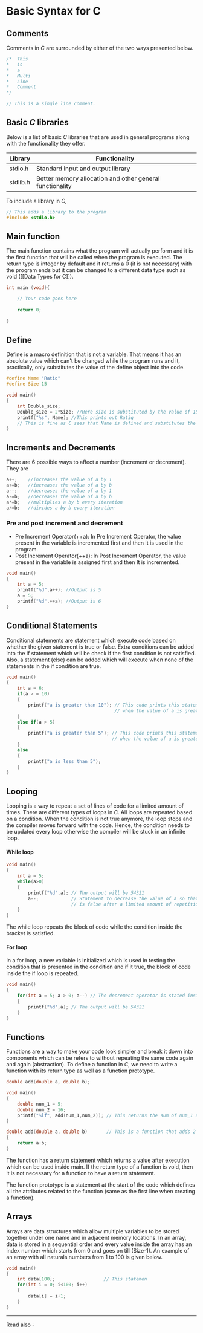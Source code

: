 # Basic Syntax for C

## Comments
Comments in *C* are surrounded by either of the two ways presented below.
```c
/*	This 
*	is
*	a 
*	Multi
*	Line
*	Comment
*/

// This is a single line comment.
```

## Basic *C* libraries

Below is a list of basic *C* libraries that are used in general programs along with the functionality they offer.

| Library  | Functionality                                            |
| -------- | -------------------------------------------------------- |
| stdio.h  | Standard input and output library                        |
| stdlib.h | Better memory allocation and other general functionality |

To include a library in *C*,

```c
// This adds a library to the program
#include <stdio.h>
```


## Main function

The main function contains what the program will actually perform and it is the first function that will be called when the program is executed. The return type is integer by default and it returns a 0 (it is not necessary) with the program ends but it can be changed to a different data type such as void ([[Data Types for C]]).

```c
int main (void){

	// Your code goes here
	
	return 0;
	
}
```


## Define

Define is a macro definition that is not a variable. That means it has an absolute value which can't be changed while the program runs and it, practically, only substitutes the value of the define object into the code.

```c
#define Name "Ratiq"
#define Size 15

void main()
{	
	int Double_size;
	Double_size = 2*Size; //Here size is substituted by the value of 15.
	printf("%s", Name); //This prints out Ratiq
	// This is fine as C sees that Name is defined and substitutes the value of Name into %s.
}
```

## Increments and Decrements

There are 6 possible ways to affect a number (increment or decrement). They are
```c
a++;	//increases the value of a by 1
a+=b;	//increases the value of a by b
a--;	//decreases the value of a by 1
a-=b;	//decreases the value of a by b
a*=b;	//multiplies a by b every iteration
a/=b;	//divides a by b every iteration
```

### Pre and post increment and decrement

-   Pre Increment Operator(++a): In Pre Increment Operator, the value present in the variable is incremented first and then It is used in the program.
-   Post Increment Operator(++a): In Post Increment Operator, the value present in the variable is assigned first and then It is incremented.

```c
void main()
{
	int a = 5;
	printf("%d",a++); //Output is 5
	a = 5;
	printf("%d",++a); //Output is 6
}
```

## Conditional Statements

Conditional statements are statement which execute code based on whether the given statement is true or false. Extra conditions can be added into the if statement which will be check if the first condition is not satisfied. Also, a statement (else) can be added which will execute when none of the statements in the if condition are true.

```c
void main()
{
	int a = 6;
	if(a > = 10)
	{
		printf("a is greater than 10"); // This code prints this statement only
									    // when the value of a is greater than 10
	}
	else if(a > 5)
	{
		printf("a is greater than 5"); // This code prints this statement only 
									   // when the value of a is greater than 5
	}
	else
	{
		printf("a is less than 5");
	}
}
```


## Looping

Looping is a way to repeat a set of lines of code for a limited amount of times. There are different types of loops in *C*. All loops are repeated based on a condition. When the condition is not true anymore, the loop stops and the compiler moves forward with the code. Hence, the condition needs to be updated every loop otherwise the compiler will be stuck in an infinite loop.

#### While loop

```c
void main()
{
	int a = 5;
	while(a>0)
	{
		printf("%d",a); // The output will be 54321
		a--; 			// Statement to decrease the value of a so that the while statement
						// is false after a limited amount of repetitions.
	}
}
```

The while loop repeats the block of code while the condition inside the bracket is satisfied.

#### For loop

In a for loop, a new variable is initialized which is used in testing the condition that is presented in the condition and if it true, the block of code inside the if loop is repeated.

```c
void main()
{
	for(int a = 5; a > 0; a--) // The decrement operator is stated inside the for loop
	{
		printf("%d",a); // The output will be 54321
	}
}
```

## Functions

Functions are a way to make your code look simpler and break it down into components which can be refers to without repeating the same code again and again (abstraction). To define a function in *C*, we need to write a function with its return type as well as a function prototype. 

```c
double add(double a, double b);

void main()
{
	double num_1 = 5;
	double num_2 = 16;
	printf("%lf", add(num_1,num_2)); // This returns the sum of num_1 and num_2
}

double add(double a, double b) 	     // This is a function that adds 2 numbers.
{
	return a+b;
}
```

The function has a return statement which returns a value after execution which can be used inside main. If the return type of a function is void, then it is not necessary for a function to have a return statement.

The function prototype is a statement at the start of the code which defines all the attributes related to the function (same as the first line when creating a function). 


## Arrays

Arrays are data structures which allow multiple variables to be stored together under one name and in adjacent memory locations. In an array, data is stored in a sequential order and every value inside the array has an index number which starts from 0 and goes on till (Size-1). An example of an array with all naturals numbers from 1 to 100 is given below.

```c
void main()
{
	int data[100];					// This statemen
	for(int i = 0; i<100; i++)
	{
		data[i] = i+1;
	}
}
```


---
Read also - 